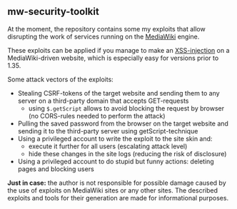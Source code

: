 ## mw-security-toolkit
At the moment, the repository contains some my exploits that allow disrupting the work of services running on the [MediaWiki](https://www.mediawiki.org/wiki/MediaWiki) engine.

These exploits can be applied if you manage to make an [XSS-injection](https://en.wikipedia.org/wiki/Cross-site_scripting) on a MediaWiki-driven website, which is especially easy for versions prior to 1.35.

Some attack vectors of the exploits:
* Stealing CSRF-tokens of the target website and sending them to any server on a third-party domain that accepts GET-requests
  * using `$.getScript` allows to avoid blocking the request by browser (no CORS-rules needed to perform the attack)
* Pulling the saved password from the browser on the target website and sending it to the third-party server using getScript-technique
* Using a privileged account to write the exploit to the site skin and:
  * execute it further for all users (escalating attack level)
  * hide these changes in the site logs (reducing the risk of disclosure)
* Using a privileged account to do stupid but funny actions: deleting pages and blocking users

**Just in case:** the author is not responsible for possible damage caused by the use of exploits on MediaWiki sites or any other sites. The described exploits and tools for their generation are made for informational purposes.
